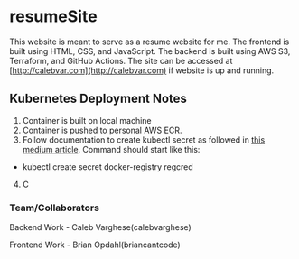 # resumeSite
This website is meant to serve as a resume website for me. The frontend is built using HTML, CSS, and JavaScript. The backend is built using AWS S3, Terraform, and GitHub Actions. The site can be accessed at [http://calebvar.com](http://calebvar.com) if website is up and running.

## Kubernetes Deployment Notes
1. Container is built on local machine 
2. Container is pushed to personal AWS ECR. 
3. Follow documentation to create kubectl secret as followed in [this medium article](https://medium.com/@danieltse/pull-the-docker-image-from-aws-ecr-in-kubernetes-dc7280d74904). Command should start like this:
- kubectl create secret docker-registry regcred
4. C

### Team/Collaborators
Backend Work - Caleb Varghese(calebvarghese)

Frontend Work - Brian Opdahl(briancantcode)